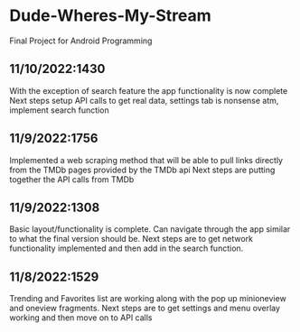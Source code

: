 # Dude-Wheres-My-Stream
Final Project for Android Programming

## 11/10/2022:1430
With the exception of search feature the app functionality is now complete
Next steps setup API calls to get real data, settings tab is nonsense atm, implement search function

## 11/9/2022:1756
Implemented a web scraping method that will be able to pull links directly from the TMDb pages provided by the TMDb api
Next steps are putting together the API calls from TMDb

## 11/9/2022:1308
Basic layout/functionality is complete. Can navigate through the app similar to what the final version should be.
Next steps are to get network functionality implemented and then add in the search function.

## 11/8/2022:1529
Trending and Favorites list are working along with the pop up minioneview and oneview fragments.
Next steps are to get settings and menu overlay working and then move on to API calls
